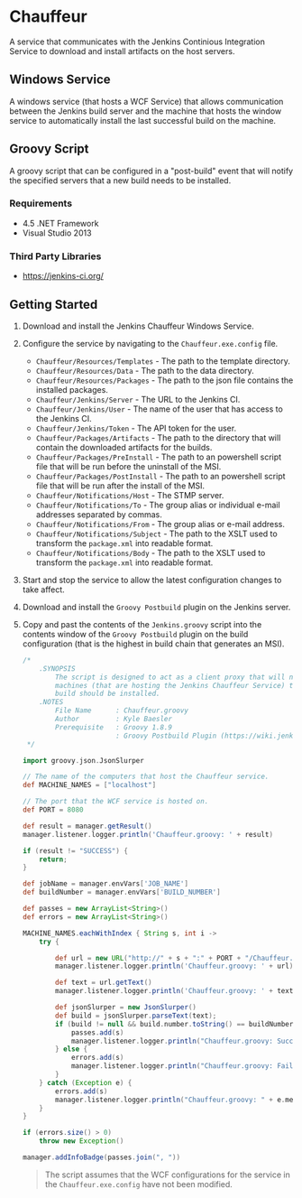 # Chauffeur #
A service that communicates with the Jenkins Continious Integration Service to download and install artifacts on the host servers. 

## Windows Service ##
A windows service (that hosts a WCF Service) that allows communication between the Jenkins build server and the machine that hosts the window service to automatically
install the last successful build on the machine.

## Groovy Script ##
A groovy script that can be configured in a "post-build" event that will notify the specified servers that a new build needs to be installed.

### Requirements ###
- 4.5 .NET Framework
- Visual Studio 2013

### Third Party Libraries ###
- https://jenkins-ci.org/ 


## Getting Started ##

1. Download and install the Jenkins Chauffeur Windows Service.
2. Configure the service by navigating to the `Chauffeur.exe.config` file.

    - `Chauffeur/Resources/Templates` - The path to the template directory.
    - `Chauffeur/Resources/Data` - The path to the data directory.
    - `Chauffeur/Resources/Packages` - The path to the json file contains the installed packages.
    - `Chauffeur/Jenkins/Server` - The URL to the Jenkins CI.
    - `Chauffeur/Jenkins/User` - The name of the user that has access to the Jenkins CI.
    - `Chauffeur/Jenkins/Token` - The API token for the user.
    - `Chauffeur/Packages/Artifacts` - The path to the directory that will contain the downloaded artifacts for the builds.    
    - `Chauffeur/Packages/PreInstall` - The path to an powershell script file that will be run before the uninstall of the MSI.
    - `Chauffeur/Packages/PostInstall` - The path to an powershell script file that will be run after the install of the MSI.
    - `Chauffeur/Notifications/Host` - The STMP server.
    - `Chauffeur/Notifications/To` - The group alias or individual e-mail addresses separated by commas.
    - `Chauffeur/Notifications/From` - The group alias or e-mail address.    
    - `Chauffeur/Notifications/Subject` - The path to the XSLT used to transform the `package.xml` into readable format.
    - `Chauffeur/Notifications/Body` - The path to the XSLT used to transform the `package.xml` into readable format.

3. Start and stop the service to allow the latest configuration changes to take affect.
4. Download and install the `Groovy Postbuild` plugin on the Jenkins server.
5. Copy and past the contents of the `Jenkins.groovy` script into the contents window of the `Groovy Postbuild` plugin on the build configuration (that is the highest in build chain that generates an MSI).    

    ```groovy
    /*
        .SYNOPSIS
            The script is designed to act as a client proxy that will notify the
            machines (that are hosting the Jenkins Chauffeur Service) that a new
            build should be installed.
        .NOTES
            File Name      : Chauffeur.groovy
            Author         : Kyle Baesler
            Prerequisite   : Groovy 1.8.9
                           : Groovy Postbuild Plugin (https://wiki.jenkins-ci.org/display/JENKINS/Groovy+Postbuild+Plugin)
     */

    import groovy.json.JsonSlurper

    // The name of the computers that host the Chauffeur service.
    def MACHINE_NAMES = ["localhost"]

    // The port that the WCF service is hosted on.
    def PORT = 8080

    def result = manager.getResult()
    manager.listener.logger.println('Chauffeur.groovy: ' + result)

    if (result != "SUCCESS") {
        return;
    }

    def jobName = manager.envVars['JOB_NAME']
    def buildNumber = manager.envVars['BUILD_NUMBER']

    def passes = new ArrayList<String>()
    def errors = new ArrayList<String>()

    MACHINE_NAMES.eachWithIndex { String s, int i ->
        try {

            def url = new URL("http://" + s + ":" + PORT + "/Chauffeur.Jenkins.Services/ChauffeurService/rest/Install/" + jobName + "/" + buildNumber)
            manager.listener.logger.println('Chauffeur.groovy: ' + url)

            def text = url.getText()
            manager.listener.logger.println('Chauffeur.groovy: ' + text)

            def jsonSlurper = new JsonSlurper()
            def build = jsonSlurper.parseText(text);
            if (build != null && build.number.toString() == buildNumber) {
                passes.add(s)
                manager.listener.logger.println("Chauffeur.groovy: Successfully installed on " + s);
            } else {
                errors.add(s)
                manager.listener.logger.println("Chauffeur.groovy: Failed to install on " + s);
            }
        } catch (Exception e) {
            errors.add(s)
            manager.listener.logger.println("Chauffeur.groovy: " + e.message)
        }
    }

    if (errors.size() > 0)
        throw new Exception()

    manager.addInfoBadge(passes.join(", "))
    ```
    > The script assumes that the WCF configurations for the service in the `Chauffeur.exe.config` have not been modified. 
